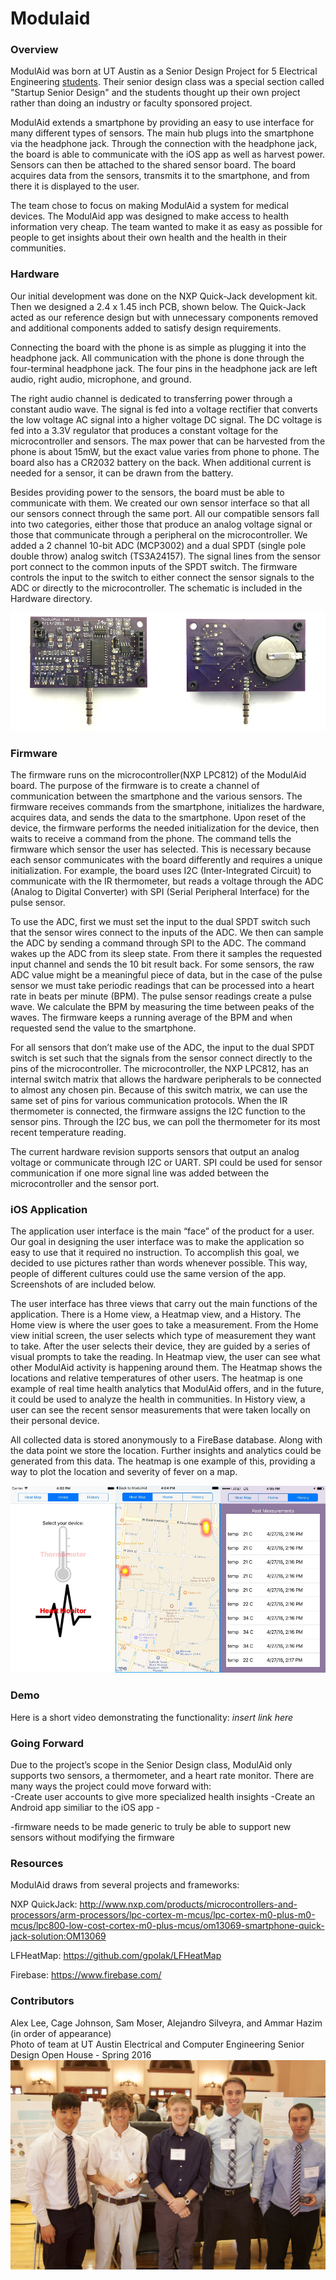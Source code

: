 # Modulaid

### Overview
ModulAid was born at UT Austin as a Senior Design Project for 5 Electrical Engineering [students](#contributors). Their senior design class was a special section called "Startup Senior Design" and the students thought up their own project rather than doing an industry or faculty sponsored project.

ModulAid extends a smartphone by providing an easy to use interface for many different types of sensors. The main hub plugs into the smartphone via the headphone jack. Through the connection with the headphone jack, the board is able to communicate with the iOS app as well as harvest power. Sensors can then be attached to the shared sensor board. The board acquires data from the sensors, transmits it to the smartphone, and from there it is displayed to the user.

The team chose to focus on making ModulAid a system for medical devices. The ModulAid app was designed to make access to health information very cheap. The team wanted to make it as easy as possible for people to get insights about their own health and the health in their communities. 

### Hardware
Our initial development was done on the NXP Quick-Jack development kit. Then we designed a 2.4 x 1.45 inch PCB, shown below. The Quick-Jack acted as our reference design but with unnecessary components removed and additional components added to satisfy design requirements.

Connecting the board with the phone is as simple as plugging it into the headphone jack. All communication with the phone is done through the four-terminal headphone jack. The four pins in the headphone jack are left audio, right audio, microphone, and ground.

The right audio channel is dedicated to transferring power through a constant audio wave. The signal is fed into a voltage rectifier that converts the low voltage AC signal into a higher voltage DC signal. The DC voltage is fed into a 3.3V regulator that produces a constant voltage for the microcontroller and sensors. The max power that can be harvested from the phone is about 15mW, but the exact value varies from phone to phone. The board also has a CR2032 battery on the back. When additional current is needed for a sensor, it can be drawn from the battery.

Besides providing power to the sensors, the board must be able to communicate with them. We created our own sensor interface so that all our sensors connect through the same port. All our compatible sensors fall into two categories, either those that produce an analog voltage signal or those that communicate through a peripheral on the microcontroller. We added a 2 channel 10-bit ADC (MCP3002) and a dual SPDT (single pole double throw) analog switch (TS3A24157). The signal lines from the sensor port connect to the common inputs of the SPDT switch. The firmware controls the input to the switch to either connect the sensor signals to the ADC or directly to the microcontroller. The schematic is included in the Hardware directory.

![alt tag](images/PCB_combo.png)

### Firmware
The firmware runs on the microcontroller(NXP LPC812) of the ModulAid board. The purpose of the firmware is to create a channel of communication between the smartphone and the various sensors. The firmware receives commands from the smartphone, initializes the hardware, acquires data, and sends the data to the smartphone. Upon reset of the device, the firmware performs the needed initialization for the device, then waits to receive a command from the phone. The command tells the firmware which sensor the user has selected. This is necessary because each sensor communicates with the board differently and requires a unique initialization. For example, the board uses I2C (Inter-Integrated Circuit) to communicate with the IR thermometer, but reads a voltage through the ADC (Analog to Digital Converter) with SPI (Serial Peripheral Interface) for the pulse sensor.

To use the ADC, first we must set the input to the dual SPDT switch such that the sensor wires connect to the inputs of the ADC. We then can sample the ADC by sending a command through SPI to the ADC. The command wakes up the ADC from its sleep state. From there it samples the requested input channel and sends the 10 bit result back. For some sensors, the raw ADC value might be a meaningful piece of data, but in the case of the pulse sensor we must take periodic readings that can be processed into a heart rate in beats per minute (BPM). The pulse sensor readings create a pulse wave. We calculate the BPM by measuring the time between peaks of the waves. The firmware keeps a running average of the BPM and when requested send the value to the smartphone.

For all sensors that don’t make use of the ADC, the input to the dual SPDT switch is set such that the signals from the sensor connect directly to the pins of the microcontroller. The microcontroller, the NXP LPC812, has an internal switch matrix that allows the hardware peripherals to be connected to almost any chosen pin. Because of this switch matrix, we can use the same set of pins for various communication protocols. When the IR thermometer is connected, the firmware assigns the I2C function to the sensor pins. Through the I2C bus, we can poll the thermometer for its most recent temperature reading.

The current hardware revision supports sensors that output an analog voltage or communicate through I2C or UART. SPI could be used for sensor communication if one more signal line was added between the microcontroller and the sensor port.

### iOS Application
The application user interface is the main “face” of the product for a user. Our goal in designing the user interface was to make the application so easy to use that it required no instruction. To accomplish this goal, we decided to use pictures rather than words whenever possible. This way, people of different cultures could use the same version of the app. Screenshots of are included below.

The user interface has three views that carry out the main functions of the application. There is a Home view, a Heatmap view, and a History. The Home view is where the user goes to take a measurement. From the Home view initial screen, the user selects which type of measurement they want to take. After the user selects their device, they are guided by a series of visual prompts to take the reading. In Heatmap view, the user can see what other ModulAid activity is happening around them. The Heatmap shows the locations and relative temperatures of other users. The heatmap is one example of real time health analytics that ModulAid offers, and in the future, it could be used to analyze the health in communities. In History view, a user can see the recent sensor measurements that were taken locally on their personal device.

All collected data is stored anonymously to a FireBase database. Along with the data point we store the location. Further insights and analytics could be generated from this data. The heatmap is one example of this, providing a way to plot the location and severity of fever on a map.

![alt tag](images/screenshot_combo.png)


### Demo
Here is a short video demonstrating the functionality: *insert link here*

### Going Forward
Due to the project’s scope in the Senior Design class, ModulAid only supports two sensors, a thermometer, and a heart rate monitor. There are many ways the project could move forward with:   
	-Create user accounts to give more specialized health insights
	-Create an Android app similiar to the iOS app
	-

-firmware needs to be made generic to truly be able to support new sensors without modifying the firmware

### Resources
ModulAid draws from several projects and frameworks:

NXP QuickJack: http://www.nxp.com/products/microcontrollers-and-processors/arm-processors/lpc-cortex-m-mcus/lpc-cortex-m0-plus-m0-mcus/lpc800-low-cost-cortex-m0-plus-mcus/om13069-smartphone-quick-jack-solution:OM13069

LFHeatMap: https://github.com/gpolak/LFHeatMap

Firebase: https://www.firebase.com/

### Contributors 
Alex Lee, Cage Johnson, Sam Moser, Alejandro Silveyra, and Ammar Hazim (in order of appearance)    
Photo of team at UT Austin Electrical and Computer Engineering Senior Design Open House - Spring 2016
![alt tag](images/team.jpg)



